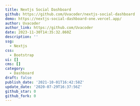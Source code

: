 ```yaml
---
title: Nextjs Social Dashboard
github: https://github.com/Uvacoder/nextjs-social-dashboard
demo: https://nextjs-social-dashboard-one.vercel.app/
author: Uvacoder
author_link: https://github.com/Uvacoder
date: 2023-11-30T14:35:32.860Z
description: ''
ssg:
  - Nextjs
css:
  - Bootstrap
ui: []
cms: []
category:
  - Dashboard
draft: false
publish_date: '2021-10-01T16:42:58Z'
update_date: '2020-07-29T16:37:56Z'
github_star: 0
github_fork: 0
---
```

